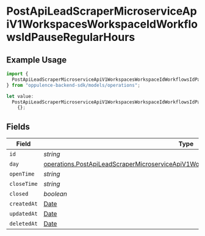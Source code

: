 # PostApiLeadScraperMicroserviceApiV1WorkspacesWorkspaceIdWorkflowsIdPauseRegularHours

## Example Usage

```typescript
import {
  PostApiLeadScraperMicroserviceApiV1WorkspacesWorkspaceIdWorkflowsIdPauseRegularHours,
} from "oppulence-backend-sdk/models/operations";

let value:
  PostApiLeadScraperMicroserviceApiV1WorkspacesWorkspaceIdWorkflowsIdPauseRegularHours =
    {};
```

## Fields

| Field                                                                                                                                                                                            | Type                                                                                                                                                                                             | Required                                                                                                                                                                                         | Description                                                                                                                                                                                      |
| ------------------------------------------------------------------------------------------------------------------------------------------------------------------------------------------------ | ------------------------------------------------------------------------------------------------------------------------------------------------------------------------------------------------ | ------------------------------------------------------------------------------------------------------------------------------------------------------------------------------------------------ | ------------------------------------------------------------------------------------------------------------------------------------------------------------------------------------------------ |
| `id`                                                                                                                                                                                             | *string*                                                                                                                                                                                         | :heavy_minus_sign:                                                                                                                                                                               | N/A                                                                                                                                                                                              |
| `day`                                                                                                                                                                                            | [operations.PostApiLeadScraperMicroserviceApiV1WorkspacesWorkspaceIdWorkflowsIdPauseDay](../../models/operations/postapileadscrapermicroserviceapiv1workspacesworkspaceidworkflowsidpauseday.md) | :heavy_minus_sign:                                                                                                                                                                               | N/A                                                                                                                                                                                              |
| `openTime`                                                                                                                                                                                       | *string*                                                                                                                                                                                         | :heavy_minus_sign:                                                                                                                                                                               | N/A                                                                                                                                                                                              |
| `closeTime`                                                                                                                                                                                      | *string*                                                                                                                                                                                         | :heavy_minus_sign:                                                                                                                                                                               | N/A                                                                                                                                                                                              |
| `closed`                                                                                                                                                                                         | *boolean*                                                                                                                                                                                        | :heavy_minus_sign:                                                                                                                                                                               | N/A                                                                                                                                                                                              |
| `createdAt`                                                                                                                                                                                      | [Date](https://developer.mozilla.org/en-US/docs/Web/JavaScript/Reference/Global_Objects/Date)                                                                                                    | :heavy_minus_sign:                                                                                                                                                                               | N/A                                                                                                                                                                                              |
| `updatedAt`                                                                                                                                                                                      | [Date](https://developer.mozilla.org/en-US/docs/Web/JavaScript/Reference/Global_Objects/Date)                                                                                                    | :heavy_minus_sign:                                                                                                                                                                               | N/A                                                                                                                                                                                              |
| `deletedAt`                                                                                                                                                                                      | [Date](https://developer.mozilla.org/en-US/docs/Web/JavaScript/Reference/Global_Objects/Date)                                                                                                    | :heavy_minus_sign:                                                                                                                                                                               | N/A                                                                                                                                                                                              |